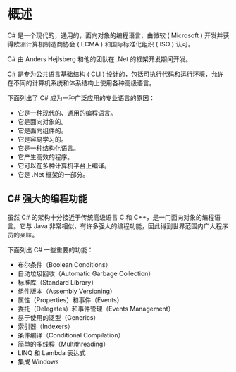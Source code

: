 # 概述

C\# 是一个现代的，通用的，面向对象的编程语言，由微软 ( Microsoft ) 开发并获得欧洲计算机制造商协会 ( ECMA ) 和国际标准化组织 ( ISO ) 认可。

C\# 由 Anders Hejlsberg 和他的团队在 .Net 的框架开发期间开发。

C\# 是专为公共语言基础结构 ( CLI ) 设计的，包括可执行代码和运行环境，允许在不同的计算机系统和体系结构上使用各种高级语言。

下面列出了 C# 成为一种广泛应用的专业语言的原因：

- 它是一种现代的、通用的编程语言。
- 它是面向对象的。
- 它是面向组件的。
- 它是容易学习的。
- 它是一种结构化语言。
- 它产生高效的程序。
- 它可以在多种计算机平台上编译。
- 它是 .Net 框架的一部分。

## C\# 强大的编程功能

虽然 C\# 的架构十分接近于传统高级语言 C 和 C++，是一门面向对象的编程语言。它与 Java 非常相似，有许多强大的编程功能，因此得到世界范围内广大程序员的亲睐。

下面列出 C\# 一些重要的功能：

- 布尔条件（Boolean Conditions）
- 自动垃圾回收（Automatic Garbage Collection）
- 标准库（Standard Library）
- 组件版本（Assembly Versioning）
- 属性（Properties）和事件（Events）
- 委托（Delegates）和事件管理（Events Management）
- 易于使用的泛型（Generics）
- 索引器（Indexers）
- 条件编译（Conditional Compilation）
- 简单的多线程（Multithreading）
- LINQ 和 Lambda 表达式
- 集成 Windows
